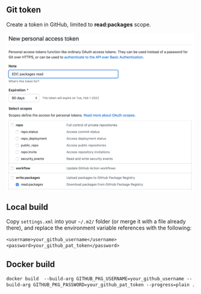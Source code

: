## Git token

Create a token in GitHub, limited to **read:packages** scope.

![token](token.png)

## Local build

Copy `settings.xml` into your `~/.m2/` folder (or merge it with a file already there), and replace the environment variable references with the following:

```
<username>your_github_username</username>
<password>your_github_pat_token</password>
```



## Docker build

```
docker build  --build-arg GITHUB_PKG_USERNAME=your_github_username --build-arg GITHUB_PKG_PASSWORD=your_github_pat_token --progress=plain .
```
